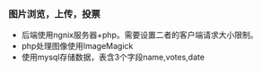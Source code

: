 ### 图片浏览，上传，投票
- 后端使用ngnix服务器+php。需要设置二者的客户端请求大小限制。
- php处理图像使用ImageMagick
- 使用mysql存储数据，表含3个字段name,votes,date
